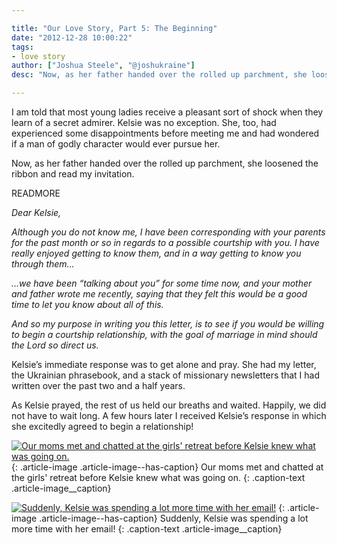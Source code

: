 ```yaml
---

title: "Our Love Story, Part 5: The Beginning"
date: "2012-12-28 10:00:22"
tags:
- love story
author: ["Joshua Steele", "@joshukraine"]
desc: "Now, as her father handed over the rolled up parchment, she loosened the ribbon and read my invitation."

---
```


I am told that most young ladies receive a pleasant sort of shock when they learn of a secret admirer. Kelsie was no exception. She, too, had experienced some disappointments before meeting me and had wondered if a man of godly character would ever pursue her.

Now, as her father handed over the rolled up parchment, she loosened the ribbon and read my invitation.

READMORE

*Dear Kelsie,*

*Although you do not know me, I have been corresponding with your parents for the past month or so in regards to a possible courtship with you. I have really enjoyed getting to know them, and in a way getting to know you through them…*

*…we have been “talking about you” for some time now, and your mother and father wrote me recently, saying that they felt this would be a good time to let you know about all of this.*

*And so my purpose in writing you this letter, is to see if you would be willing to begin a courtship relationship, with the goal of marriage in mind should the Lord so direct us.*

Kelsie’s immediate response was to get alone and pray. She had my letter, the Ukrainian phrasebook, and a stack of missionary newsletters that I had written over the past two and a half years.

As Kelsie prayed, the rest of us held our breaths and waited. Happily, we did not have to wait long. A few hours later I received Kelsie’s response in which she excitedly agreed to begin a relationship!

<a href="//d21yo20tm8bmc2.cloudfront.net/2012/12/P1010014_2.jpg"><img class="size-medium wp-image-1699 " alt="Our moms met and chatted at the girls' retreat before Kelsie knew what was going on." src="//d21yo20tm8bmc2.cloudfront.net/2012/12/P1010014_2-450x337.jpg" /></a>
{: .article-image .article-image--has-caption}
Our moms met and chatted at the girls' retreat before Kelsie knew what was going on.
{: .caption-text .article-image__caption}

<a href="//d21yo20tm8bmc2.cloudfront.net/2012/12/P1010013_2.jpg"><img class="size-medium wp-image-1701 " alt="Suddenly, Kelsie was spending a lot more time with her email!" src="//d21yo20tm8bmc2.cloudfront.net/2012/12/P1010013_2-450x337.jpg" /></a>
{: .article-image .article-image--has-caption}
Suddenly, Kelsie was spending a lot more time with her email!
{: .caption-text .article-image__caption}
